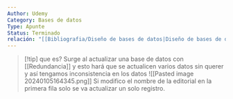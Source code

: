 ```yaml
---
Author: Udemy
Category: Bases de datos
Type: Apunte
Status: Terminado
relación: "[[Bibliografia/Diseño de bases de datos|Diseño de bases de datos]]"
---
```

>[!tip] que es?
>Surge al actualizar una base de datos con [[Redundancia]] y esto hará que se actualicen varios datos sin querer y así tengamos inconsistencia en los datos 
![[Pasted image 20240105164345.png]]
Si modifico el nombre de la editorial en la primera fila solo se va actualizar un solo registro. 